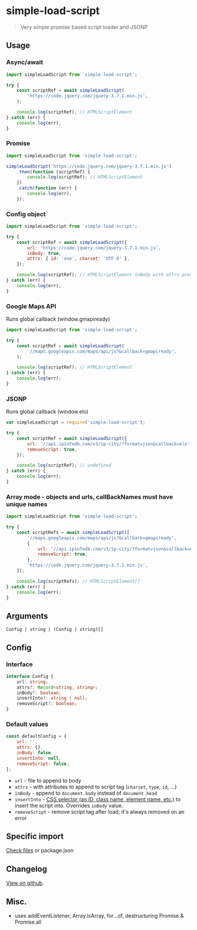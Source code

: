 # simple-load-script

> Very simple promise based script loader and JSONP

## Usage

### Async/await

```js
import simpleLoadScript from 'simple-load-script';

try {
    const scriptRef = await simpleLoadScript(
        'https://code.jquery.com/jquery-3.7.1.min.js',
    );

    console.log(scriptRef); // HTMLScriptElement
} catch (err) {
    console.log(err);
}
```

### Promise

```js
import simpleLoadScript from 'simple-load-script';

simpleLoadScript('https://code.jquery.com/jquery-3.7.1.min.js')
    .then(function (scriptRef) {
        console.log(scriptRef); // HTMLScriptElement
    })
    .catch(function (err) {
        console.log(err);
    });
```

### Config object

```js
import simpleLoadScript from 'simple-load-script';

try {
    const scriptRef = await simpleLoadScript({
        url: 'https://code.jquery.com/jquery-3.7.1.min.js',
        inBody: true,
        attrs: { id: 'one', charset: 'UTF-8' },
    });

    console.log(scriptRef); // HTMLScriptElement inBody with attrs present
} catch (err) {
    console.log(err);
}
```

### Google Maps API

Runs global callback (window.gmapiready)

```js
import simpleLoadScript from 'simple-load-script';

try {
    const scriptRef = await simpleLoadScript(
        '//maps.googleapis.com/maps/api/js?&callback=gmapiready',
    );

    console.log(scriptRef); // HTMLScriptElement
} catch (err) {
    console.log(err);
}
```

### JSONP

Runs global callback (window.elo)

```js
var simpleLoadScript = require('simple-load-script');

try {
    const scriptRef = await simpleLoadScript({
        url: '//api.ipinfodb.com/v3/ip-city/?format=json&callback=elo',
        removeScript: true,
    });

    console.log(scriptRef); // undefined
} catch (err) {
    console.log(err);
}
```

### Array mode - objects and urls, callBackNames must have unique names

```js
import simpleLoadScript from 'simple-load-script';

try {
    const scriptRefs = await simpleLoadScript([
        '//maps.googleapis.com/maps/api/js?&callback=gmapiready',
        {
            url: '//api.ipinfodb.com/v3/ip-city/?format=json&callback=elo',
            removeScript: true,
        },
        'https://code.jquery.com/jquery-3.7.1.min.js',
    ]);

    console.log(scriptRefs); // HTMLScriptElement[]
} catch (err) {
    console.log(err);
}
```

## Arguments

`Config | string | (Config | string)[]`

## Config

### Interface

```ts
interface Config {
    url: string;
    attrs?: Record<string, string>;
    inBody?: boolean;
    insertInto?: string | null;
    removeScript?: boolean;
}
```

### Default values

```js
const defaultConfig = {
    url: '',
    attrs: {},
    inBody: false,
    insertInto: null,
    removeScript: false,
};
```

-   `url` - file to append to body
-   `attrs` - with attributes to append to script tag (`charset`, `type`, `id`, &hellip;)
-   `inBody` - append to `document.body` instead of `document.head`
-   `insertInto` - [CSS selector (an ID, class name, element name, etc.)](https://developer.mozilla.org/en/docs/Web/API/Document/querySelector) to insert the script into. Overrides `inBody` value.
-   `removeScript` - remove script tag after load; it's always removed on an error

## Specific import

[Check files](https://www.npmjs.com/package/simple-load-script?activeTab=code) or package.json

## Changelog

[View on github](https://github.com/tomek-f/simple-load-script/blob/master/changelog.md).

## Misc.

-   uses addEventListener, Array.isArray, for…of, destructuring Promise & Promise.all
